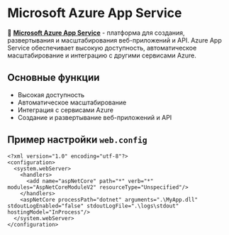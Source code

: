 # Microsoft Azure App Service

🔧 **[Microsoft Azure App Service](https://azure.microsoft.com/services/app-service/)** - платформа для создания, развертывания и масштабирования веб-приложений и API. Azure App Service обеспечивает высокую доступность, автоматическое масштабирование и интеграцию с другими сервисами Azure.

## Основные функции

- Высокая доступность
- Автоматическое масштабирование
- Интеграция с сервисами Azure
- Создание и развертывание веб-приложений и API

## Пример настройки `web.config`

```plaintext
<?xml version="1.0" encoding="utf-8"?>
<configuration>
  <system.webServer>
    <handlers>
      <add name="aspNetCore" path="*" verb="*" modules="AspNetCoreModuleV2" resourceType="Unspecified"/>
    </handlers>
    <aspNetCore processPath="dotnet" arguments=".\MyApp.dll" stdoutLogEnabled="false" stdoutLogFile=".\logs\stdout" hostingModel="InProcess"/>
  </system.webServer>
</configuration>
```